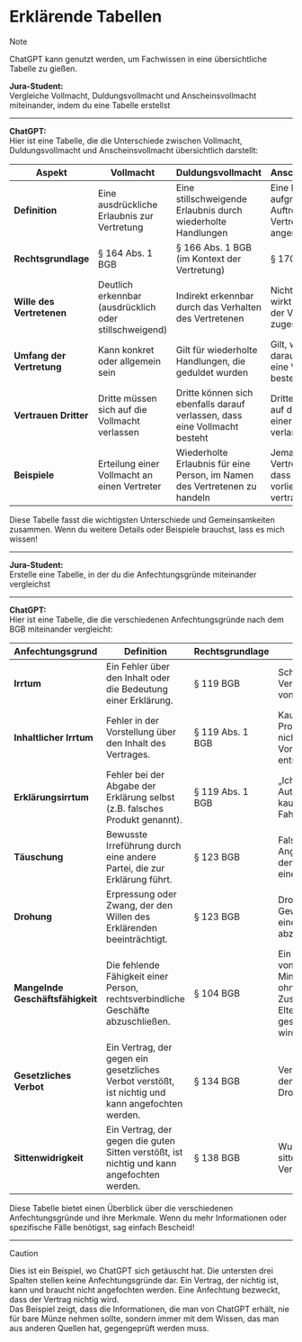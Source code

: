 # Erklärende Tabellen
> [!Note]
> ChatGPT kann genutzt werden, um Fachwissen in eine übersichtliche Tabelle zu gießen.

**Jura-Student:**<br>
Vergleiche Vollmacht, Duldungsvollmacht und Anscheinsvollmacht miteinander, indem du eine Tabelle erstellst

---

**ChatGPT:**<br>
Hier ist eine Tabelle, die die Unterschiede zwischen Vollmacht, Duldungsvollmacht und Anscheinsvollmacht übersichtlich darstellt:

| **Aspekt**               | **Vollmacht**                                  | **Duldungsvollmacht**                               | **Anscheinsvollmacht**                              |
|--------------------------|------------------------------------------------|----------------------------------------------------|----------------------------------------------------|
| **Definition**           | Eine ausdrückliche Erlaubnis zur Vertretung   | Eine stillschweigende Erlaubnis durch wiederholte Handlungen | Eine Erlaubnis, die aufgrund des Auftretens des Vertreters angenommen wird |
| **Rechtsgrundlage**      | § 164 Abs. 1 BGB                               | § 166 Abs. 1 BGB (im Kontext der Vertretung)      | § 170 BGB                                          |
| **Wille des Vertretenen**| Deutlich erkennbar (ausdrücklich oder stillschweigend) | Indirekt erkennbar durch das Verhalten des Vertretenen | Nicht erkennbar; wirkt so, als hätte der Vertretene zugestimmt |
| **Umfang der Vertretung**| Kann konkret oder allgemein sein               | Gilt für wiederholte Handlungen, die geduldet wurden| Gilt, wenn ein Dritter darauf vertraut, dass eine Vollmacht besteht |
| **Vertrauen Dritter**    | Dritte müssen sich auf die Vollmacht verlassen | Dritte können sich ebenfalls darauf verlassen, dass eine Vollmacht besteht | Dritte können sich auf den Anschein einer Vollmacht verlassen |
| **Beispiele**            | Erteilung einer Vollmacht an einen Vertreter   | Wiederholte Erlaubnis für eine Person, im Namen des Vertretenen zu handeln | Jemand tritt als Vertreter auf, ohne dass eine Vollmacht vorliegt, Dritte vertrauen darauf |

Diese Tabelle fasst die wichtigsten Unterschiede und Gemeinsamkeiten zusammen. Wenn du weitere Details oder Beispiele brauchst, lass es mich wissen!

---

**Jura-Student:**<br>
Erstelle eine Tabelle, in der du die Anfechtungsgründe miteinander vergleichst

---

**ChatGPT:**<br>
Hier ist eine Tabelle, die die verschiedenen Anfechtungsgründe nach dem BGB miteinander vergleicht:

| **Anfechtungsgrund**                    | **Definition**                                                                                         | **Rechtsgrundlage**             | **Beispiele**                                   |
|------------------------------------------|-------------------------------------------------------------------------------------------------------|----------------------------------|-------------------------------------------------|
| **Irrtum**                               | Ein Fehler über den Inhalt oder die Bedeutung einer Erklärung.                                        | § 119 BGB                        | Schreibfehler, Verwechselung von Personen       |
| **Inhaltlicher Irrtum**                 | Fehler in der Vorstellung über den Inhalt des Vertrages.                                             | § 119 Abs. 1 BGB                | Kauf eines Produkts, das nicht der Vorstellung entspricht |
| **Erklärungsirrtum**                    | Fehler bei der Abgabe der Erklärung selbst (z.B. falsches Produkt genannt).                           | § 119 Abs. 1 BGB                | „Ich kaufe das Auto“ statt „Ich kaufe das Fahrrad“ |
| **Täuschung**                           | Bewusste Irreführung durch eine andere Partei, die zur Erklärung führt.                               | § 123 BGB                        | Falsche Angaben über den Zustand eines Autos     |
| **Drohung**                             | Erpressung oder Zwang, der den Willen des Erklärenden beeinträchtigt.                                 | § 123 BGB                        | Drohung mit Gewalt, um einen Vertrag abzuschließen |
| **Mangelnde Geschäftsfähigkeit**        | Die fehlende Fähigkeit einer Person, rechtsverbindliche Geschäfte abzuschließen.                     | § 104 BGB                        | Ein Vertrag, der von einem Minderjährigen ohne Zustimmung der Eltern geschlossen wird |
| **Gesetzliches Verbot**                 | Ein Vertrag, der gegen ein gesetzliches Verbot verstößt, ist nichtig und kann angefochten werden.  | § 134 BGB                        | Vertrag über den Verkauf von Drogen              |
| **Sittenwidrigkeit**                    | Ein Vertrag, der gegen die guten Sitten verstößt, ist nichtig und kann angefochten werden.         | § 138 BGB                        | Wucher oder sittenwidrige Vertragsklauseln      |

Diese Tabelle bietet einen Überblick über die verschiedenen Anfechtungsgründe und ihre Merkmale. Wenn du mehr Informationen oder spezifische Fälle benötigst, sag einfach Bescheid!

---

> [!Caution]
> Dies ist ein Beispiel, wo ChatGPT sich getäuscht hat. Die untersten drei Spalten stellen keine Anfechtungsgründe dar. Ein Vertrag, der nichtig ist, kann und braucht nicht angefochten werden. Eine Anfechtung bezweckt, dass der Vertrag nichtig wird.\
> Das Beispiel zeigt, dass die Informationen, die man von ChatGPT erhält, nie für bare Münze nehmen sollte, sondern immer mit dem Wissen, das man aus anderen Quellen hat, gegengeprüft werden muss.
